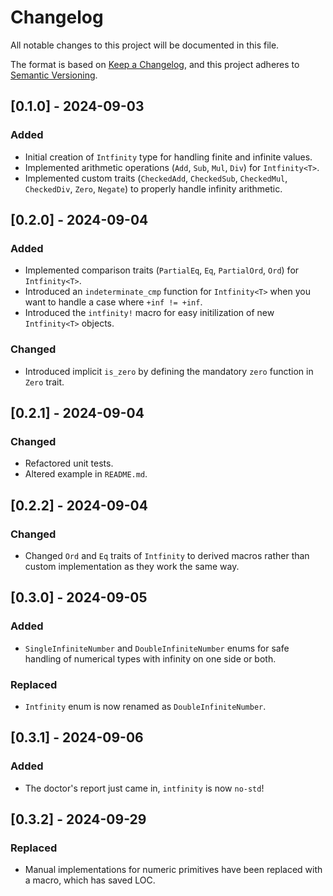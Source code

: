 # Changelog

All notable changes to this project will be documented in this file.

The format is based on [Keep a Changelog](https://keepachangelog.com/en/1.1.0/),
and this project adheres to [Semantic Versioning](https://semver.org/spec/v2.0.0.html).

## [0.1.0] - 2024-09-03
### Added
- Initial creation of `Intfinity` type for handling finite and infinite values.
- Implemented arithmetic operations (`Add`, `Sub`, `Mul`, `Div`) for `Intfinity<T>`.
- Implemented custom traits (`CheckedAdd`, `CheckedSub`, `CheckedMul`, `CheckedDiv`, `Zero`, `Negate`) to properly handle infinity arithmetic.

## [0.2.0] - 2024-09-04
### Added
- Implemented comparison traits (`PartialEq`, `Eq`, `PartialOrd`, `Ord`) for `Intfinity<T>`.
- Introduced an `indeterminate_cmp` function for `Intfinity<T>` when you want to handle a case where `+inf != +inf`.
- Introduced the `intfinity!` macro for easy initilization of new `Intfinity<T>` objects.

### Changed
- Introduced implicit `is_zero` by defining the mandatory `zero` function in `Zero` trait.

## [0.2.1] - 2024-09-04
### Changed
- Refactored unit tests.
- Altered example in `README.md`.

## [0.2.2] - 2024-09-04
### Changed
- Changed `Ord` and `Eq` traits of `Intfinity` to derived macros rather than custom implementation as they work the same way.

## [0.3.0] - 2024-09-05
### Added
- `SingleInfiniteNumber` and `DoubleInfiniteNumber` enums for safe handling of numerical types with infinity on one side or both.

### Replaced
- `Intfinity` enum is now renamed as `DoubleInfiniteNumber`.

## [0.3.1] - 2024-09-06
### Added
- The doctor's report just came in, `intfinity` is now `no-std`!

## [0.3.2] - 2024-09-29
### Replaced
- Manual implementations for numeric primitives have been replaced with a macro, which has saved LOC.